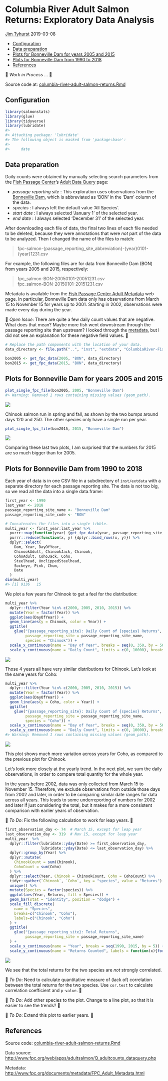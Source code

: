 Columbia River Adult Salmon Returns: Exploratory Data Analysis
================
[Jim Tyhurst](https://www.jimtyhurst.com/)
2019-03-08

  - [Configuration](#configuration)
  - [Data preparation](#data-preparation)
  - [Plots for Bonneville Dam for years 2005 and
    2015](#plots-for-bonneville-dam-for-years-2005-and-2015)
  - [Plots for Bonneville Dam from 1990 to
    2018](#plots-for-bonneville-dam-from-1990-to-2018)
  - [References](#references)

🔻 *Work in Process* … 🔺

Source code at:
[columbia-river-adult-salmon-returns.Rmd](../vignettes/columbia-river-adult-salmon-returns.Rmd)

## Configuration

``` r
library(salmonstats)
library(glue)
library(tidyverse)
library(lubridate)
#> 
#> Attaching package: 'lubridate'
#> The following object is masked from 'package:base':
#> 
#>     date
```

## Data preparation

Daily counts were obtained by manually selecting search parameters from
the [Fish Passage Center](http://www.fpc.org/)’s [Adult Data
Query](http://www.fpc.org/web/apps/adultsalmon/Q_adultcounts_dataquery.php)
page:

  - *passage reporting site* : This exploration uses observations from
    the [Bonneville Dam](https://www.nwp.usace.army.mil/bonneville/),
    which is abbreviated as ‘BON’ in the ‘Dam’ column of the data.
  - *species* : I always left the default value ‘All Species’.
  - *start date* : I always selected ‘January 1’ of the selected year.
  - *end date* : I always selected ‘December 31’ of the selected year.

After downloading each file of data, the final two lines of each file
needed to be deleted, because they were annotations that were *not* part
of the data to be analyzed. Then I changed the name of the files to
match:

> fpc-salmon-{passage\_reporting\_site\_abbreviation}-{year}0101-{year}1231.csv

For example, the following files are for data from Bonneville Dam (BON)
from years 2005 and 2015, respectively:

> fpc\_salmon-BON-20050101-20051231.csv  
> fpc\_salmon-BON-20150101-20151231.csv

Metadata is available from the [Fish Passage Center Adult
Metadata](http://www.fpc.org/documents/metadata/FPC_Adult_Metadata.html)
web page. In particular, Bonneville Dam data only has observations from
March 15 to November 15 for years up to 2001. Starting in 2002,
observations were made every day during the year.

🔻 *Open Issue*: There are quite a few daily count values that are
negative. What does that mean? Maybe more fish went downstream through
the passage reporting site than upstream? I looked through the
[metadata](http://www.fpc.org/documents/metadata/FPC_Adult_Metadata.html),
but I did not see an explanation for these negative field values. 🔺

``` r
# Replace the path components with the location of your data.
data_directory <- file.path("..", "inst", "extdata", "ColumbiaRiver-FishPassageCenter", "BonnevilleDam")

bon2005 <- get_fpc_data(2005, "BON", data_directory)
bon2015 <- get_fpc_data(2015, "BON", data_directory)
```

## Plots for Bonneville Dam for years 2005 and 2015

``` r
plot_single_fpc_file(bon2005, 2005, "Bonneville Dam")
#> Warning: Removed 1 rows containing missing values (geom_path).
```

<img src="columbia-river-adult-salmon-returns_files/figure-gfm/unnamed-chunk-3-1.png" style="display: block; margin: auto;" />

Chinook salmon run in spring and fall, as shown by the two bumps around
days 120 and 250. The other species only have a single run per
year.

``` r
plot_single_fpc_file(bon2015, 2015, "Bonneville Dam")
```

<img src="columbia-river-adult-salmon-returns_files/figure-gfm/unnamed-chunk-4-1.png" style="display: block; margin: auto;" />

Comparing these last two plots, I am surprised that the numbers for 2015
are so much bigger than for 2005.

## Plots for Bonneville Dam from 1990 to 2018

Each year of data is in one CSV file in a subdirectory of `inst/extdata`
with a separate directory for each passage reporting site. The data is
not too big, so we read all the data into a single data.frame:

``` r
first_year <- 1990
last_year <- 2018
passage_reporting_site_name <- "Bonneville Dam"
passage_reporting_site_code <- "BON"

# Concatenates the files into a single tibble.
multi_year <- first_year:last_year %>% 
  purrr::map(function(year) {get_fpc_data(year, passage_reporting_site_code, data_directory)}) %>% 
  purrr::reduce(function(x, y) {dplyr::bind_rows(x, y)}) %>% 
  dplyr::select(
    Dam, Year, DayOfYear, 
    ChinookAdult, ChinookJack, Chinook, 
    CohoAdult, CohoJack, Coho, 
    Steelhead, UnclippedSteelhead, 
    Sockeye, Pink, Chum, 
    Date
  )
dim(multi_year)
#> [1] 9136   15
```

We plot a few years for Chinook to get a feel for the distribution:

``` r
multi_year %>% 
  dplyr::filter(Year %in% c(2000, 2005, 2010, 2015)) %>% 
  mutate(Year = factor(Year)) %>% 
  ggplot(aes(DayOfYear)) +
  geom_line(aes(y = Chinook, color = Year)) +
  ggtitle(
    glue("{passage_reporting_site}: Daily Count of {species} Returns",
         passage_reporting_site = passage_reporting_site_name,
         species = "Chinook")) +
  scale_x_continuous(name = "Day of Year", breaks = seq(0, 350, by = 50)) +
  scale_y_continuous(name = "Daily Count", limits = c(0, 10000), breaks = seq(0, 10000, by = 2000))
```

<img src="columbia-river-adult-salmon-returns_files/figure-gfm/unnamed-chunk-6-1.png" style="display: block; margin: auto;" />

Those 4 years all have very similar distributions for Chinook. Let’s
look at the same years for Coho:

``` r
multi_year %>% 
  dplyr::filter(Year %in% c(2000, 2005, 2010, 2015)) %>% 
  mutate(Year = factor(Year)) %>% 
  ggplot(aes(DayOfYear)) +
  geom_line(aes(y = Coho, color = Year)) +
  ggtitle(
    glue("{passage_reporting_site}: Daily Count of {species} Returns",
         passage_reporting_site = passage_reporting_site_name,
         species = "Coho")) +
  scale_x_continuous(name = "Day of Year", breaks = seq(0, 350, by = 50)) +
  scale_y_continuous(name = "Daily Count", limits = c(0, 10000), breaks = seq(0, 10000, by = 2000))
#> Warning: Removed 1 rows containing missing values (geom_path).
```

<img src="columbia-river-adult-salmon-returns_files/figure-gfm/unnamed-chunk-7-1.png" style="display: block; margin: auto;" />

This plot shows much more variation across years for Coho, as compared
to the previous plot for Chinook.

Let’s look more closely at the yearly trend. In the next plot, we sum
the daily observations, in order to compare total quantity for the whole
year.

In the years before 2002, data was only collected from March 15 to
November 15. Therefore, we exclude observations from outside those days
from 2002 and later, in order to be comparing similar date ranges for
data across all years. This leads to some underreporting of numbers for
2002 and later if just considering the total, but it makes for a more
consistent comparison with earlier years of observation.

🔻 *To Do*: Fix the following calculation to work for leap years. 🔺

``` r
first_observation_day <- 74  # March 15, except for leap year
last_observation_day <- 319  # Nov 15, except for leap year
multi_year  %>% 
  dplyr::filter(lubridate::yday(Date) >= first_observation_day,
                lubridate::yday(Date) <= last_observation_day) %>% 
  dplyr::group_by(Year) %>% 
  dplyr::mutate(
    ChinookCount = sum(Chinook),
    CohoCount = sum(Coho)
  ) %>%
  dplyr::select(Year, Chinook = ChinookCount, Coho = CohoCount) %>% 
  tidyr::gather(`Chinook`, `Coho`, key = "species", value = "Returns") %>% 
  unique() %>% 
  mutate(Species = factor(species)) %>% 
  ggplot(aes(Year, Returns, fill = Species)) +
  geom_bar(stat = "identity", position = "dodge") +
  scale_fill_discrete(
    name = "Species",
    breaks=c("Chinook", "Coho"),
    labels=c("Chinook", "Coho")
  ) +
  ggtitle(
    glue("{passage_reporting_site}: Total Returns",
         passage_reporting_site = passage_reporting_site_name)
  ) +
  scale_x_continuous(name = "Year", breaks = seq(1990, 2015, by = 5)) +
  scale_y_continuous(name = "Returns Counted", labels = function(x){format(x, scientific = FALSE, big.mark = ",")})
```

<img src="columbia-river-adult-salmon-returns_files/figure-gfm/unnamed-chunk-8-1.png" style="display: block; margin: auto;" />

We see that the total returns for the two species are *not* strongly
correlated.

🔻 *To Do*: Need to calculate quantitative measure of (lack of)
correlation between the total returns for the two species. Use
`cor.test` to calculate correlation coefficient and `p-value`. 🔺

🔻 *To Do*: Add other species to the plot. Change to a line plot, so that
it is easier to see the trends? 🔺

🔻 *To Do*: Extend this plot to earlier years. 🔺

## References

Source code:
[columbia-river-adult-salmon-returns.Rmd](../vignettes/columbia-river-adult-salmon-returns.Rmd)

Data source:
<http://www.fpc.org/web/apps/adultsalmon/Q_adultcounts_dataquery.php>

Metadata:
<http://www.fpc.org/documents/metadata/FPC_Adult_Metadata.html>

